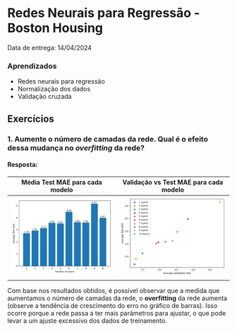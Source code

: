 # Redes Neurais para Regressão - Boston Housing

Data de entrega: 14/04/2024


### Aprendizados
- Redes neurais para regressão
- Normalização dos dados
- Validação cruzada

## Exercícios

### 1. Aumente o número de camadas da rede. Qual é o efeito dessa mudança no *overfitting* da rede?

#### Resposta:

Média Test MAE para cada modelo              |  Validação vs Test MAE para cada modelo
:-------------------------:|:-------------------------:
![](./imgs/average_test_mae_by_layer.png)  |  ![](./imgs/validation_vs_test_mae_by_layer.png)

Com base nos resultados obtidos, é possível observar que a medida que aumentamos o número de camadas da rede, o **overfitting** da rede aumenta (observe a tendência de crescimento do erro no gráfico de barras). Isso ocorre porque a rede passa a ter mais parâmetros para ajustar, o que pode levar a um ajuste excessivo dos dados de treinamento.